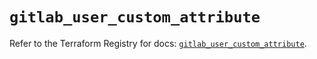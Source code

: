 # `gitlab_user_custom_attribute`

Refer to the Terraform Registry for docs: [`gitlab_user_custom_attribute`](https://registry.terraform.io/providers/gitlabhq/gitlab/18.5.0/docs/resources/user_custom_attribute).
